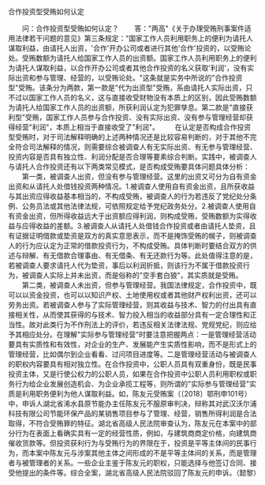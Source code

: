 合作投资型受贿如何认定











　　问：合作投资型受贿如何认定？
　　答："两高"《关于办理受贿刑事案件适用法律若干问题的意见》第三条规定："国家工作人员利用职务上的便利为请托人谋取利益，由请托人出资，'合作'开办公司或者进行其他'合作'投资的，以受贿论处。受贿数额为请托人给国家工作人员的出资额。国家工作人员利用职务上的便利为请托人谋取利益，以合作开办公司或者其他合作投资的名义获取'利润'，没有实际出资和参与管理、经营的，以受贿论处。"这条就是实务中所说的"合作投资型"受贿。该条分为两款，第一款是"代为出资型"受贿，系由请托人实际出资，只不过以国家工作人员的名义，这与直接收受财物没有本质上的区别，因此受贿数额为请托人给国家工作人员的出资额，所获利润认定为犯罪孳息。第二款是"直接获利型"受贿，国家工作人员参与合作投资、没有实际出资、没有参与管理经营却获得经营"利润"，本质上相当于直接收受了"利润"。
　　在认定是否构成合作投资型受贿时，对于司法解释明确的上述两种情况还是比较容易判断的，对于其他不完全符合司法解释的情况，则需要综合被调查人有无实际出资、有无参与管理经营、投资内容是否具有独立性、利润分配是否合理等要素综合判断。实践中，被调查人与请托人合作投资还有以下两类常见模式，是否构成受贿要具体问题具体分析：
　　第一类，被调查人出资，但没有参与管理经营。这里的出资又可分为自有资金出资和从请托人处借钱投资两种情况。1.被调查人使用自有资金出资，且所获收益与其出资应得收益基本相当的，不构成受贿，被调查人的行为若违反了党纪处分条例、公务员法或其他法律法规，可依照规定给予党纪政务处分。2.被调查人使用自有资金出资，但所得收益远大于出资额应得利润，则构成受贿，受贿数额为实得收益与应得收益的差额。3.被调查人从请托人处借钱合作投资或者由请托人垫资，且有证据证明借款或垫资是双方的真实意思表示，而不是掩饰受贿的幌子，则被调查人的行为应认定为正常的借款投资行为，不构成受贿。具体判断时要结合双方的供述与辩解、有无借款合理事由、有无借条、有无还款行为等。此处值得注意的是，若被调查人要求请托人代为垫资，事后以利润折抵，则该行为不属于借款投资行为，被调查人实际上并未出资，而是俗称的"空手套白狼"，其实质就是受贿。
　　第二类，被调查人未出资，但参与管理经营。我国法律规定，合作投资中，既可以以资金投资，也可以以知识产权、土地使用权或者其他财产权利出资，还可以劳务出资。若被调查人参与了实际管理经营，则其收益与技术、智力的付出具有直接相关性，从而使其获得的与技术、智力投入相当的收益部分具有一定合理性和正当性。故对此类行为不作刑法上的评价，若违反相关法律法规、党规党纪，则应给予其相应处分。在理解"实际参与管理经营"时要注意把握两点：一是管理经营活动要具有实质性和有效性，对企业的生产、发展能产生实质性影响，而不是形式上的管理经营，比如偶尔到企业看看、过问项目进度等。二是管理经营活动与被调查人的职权内容要具有相对独立性。在合作投资中，公职人员具有双重身份，既是民事投资主体，又是行使公权力的公职人员，如果在合作投资中公职人员利用职权或职务行为给企业发展创造机会、为企业承揽工程等，则所谓的"实际参与管理经营"实质是利用职务便利为他人谋取利益。如，陈友元受贿案（〔2018〕鄂刑申101号）中，申诉人湖北省浠水县原节能办主任陈友元不服原审判决，辩称其对武汉沃尔浦科技有限公司节能环保产品的某销售项目参与了管理、经营，销售所得利润是合法取得，不符合受贿罪的特征。湖北省高级人民法院审查认为，陈友元在本案中的部分行为在表面上看确实具有一定的经营性质，例如，与建筑商商定价格，向建筑商催收货款等。但投资获利行为与受贿行为的界限在于，投资是平等主体间的民事行为，而本案中陈友元与涉案其他主体之间形成的不是平等主体间的关系，而是管理者与被管理者的关系。一些企业主鉴于陈友元的职权，只能选择与他签订合同、接受他提出的条件等。综合全案，湖北省高级人民法院驳回了陈友元的申诉。（懿黎）

